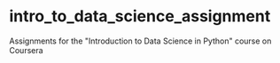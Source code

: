 # intro_to_data_science_assignment
Assignments for the "Introduction to Data Science in Python" course on Coursera
